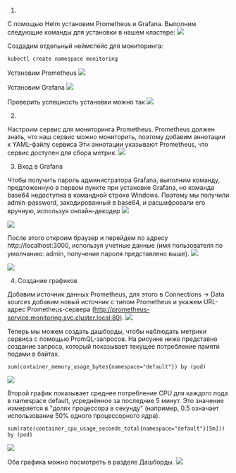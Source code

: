 1.
С помощью Helm установим Prometheus и Grafana. Выполним следующие команды для установки в нашем кластере:
![](images/1.png)

Создадим отдельный неймспейс для мониторинга:
```
kubectl create namespace monitoring
```

Установим Prometheus
![](images/2.png)

Установим Grafana
![](images/3.png)

Проверить успешность установки можно так
![](images/4.png)

2.
Настроим сервис для мониторинга Prometheus. Prometheus должен знать, что наш сервис можно мониторить, поэтому добавим аннотации к YAML-файлу сервиса
Эти аннотации указывают Prometheus, что сервис доступен для сбора метрик.
![](images/5.png)

3. Вход в Grafana

Чтобы получить пароль администратора Grafana, выполним команду, предложенную в первом пункте при установке Grafana, 
но  команда base64 недоступна в командной строке Windows. Поэтому мы получили admin-password, закодированный в base64, и расшифровали его вручную, используя онлайн-декодер
![](images/7.png)

![](images/8.png)

После этого откроим браузер и перейдем по адресу http://localhost:3000, используя учетные данные 
(имя пользователя по умолчанию: admin, получение пароля представлено выше).
![](images/6.png)

![](images/9.png)

4. Создание графиков

Добавим источник данных Prometheus, для этого в Connections -> Data sources добавим новый источник с типом Prometheus 
и укажем URL-адрес Prometheus-сервера (http://prometheus-service.monitoring.svc.cluster.local:80).
![](images/10.png)

Теперь мы можем создать дашборды, чтобы наблюдать метрики сервиса с помощью PromQL-запросов.
На рисунке ниже представно создание запроса, который показывает текущее потребление памяти подами в байтах.
```
sum(container_memory_usage_bytes{namespace="default"}) by (pod)
```
![](images/11.png)

Второй график показывает среднее потребление CPU для каждого пода в namespace default, усреднённое за последние 5 минут. Это значение измеряется в "долях процессора в секунду" (например, 0.5 означает использование 50% одного процессорного ядра).
```
sum(rate(container_cpu_usage_seconds_total{namespace="default"}[5m])) by (pod)
```
![](images/12.png)

Оба графика можно посмотреть в разделе Дашборды.
![](images/13.png)
